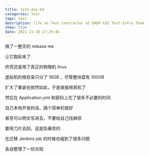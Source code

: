 ```yaml
---
title: test-day-64
categories: test
tags: test
description: life as Test Contractor at EADP-C&I Test-Infra Team
show: true
date: 2021-11-10 17:29:46
---
```

搞了一整天的 release me

让它跑起来了

终究还是用了真正的物理机 linux

虚拟机的根目录只分了 16GB ，尽管整块盘有 100GB

扩大了重装也依然如此，于是直接用真机了

然后在 Application.yml 和密码上花了很多不必要的时间

自己本地开发的话，搞个简单的就好

甚至可以明文写进去，不要给自己找麻烦

要用刀片去刮，这是坠痛苦的

在迁移 Jenkins job 的时候也碰到了很多问题

各自整理了一份文档